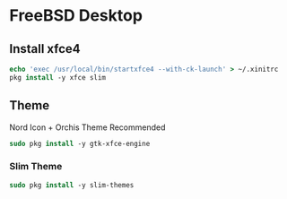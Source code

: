 # FreeBSD Desktop
## Install xfce4
```tcsh
echo 'exec /usr/local/bin/startxfce4 --with-ck-launch' > ~/.xinitrc
pkg install -y xfce slim
```
## Theme
Nord Icon + Orchis Theme Recommended
```tcsh
sudo pkg install -y gtk-xfce-engine 
```
### Slim Theme
```tcsh
sudo pkg install -y slim-themes
```

